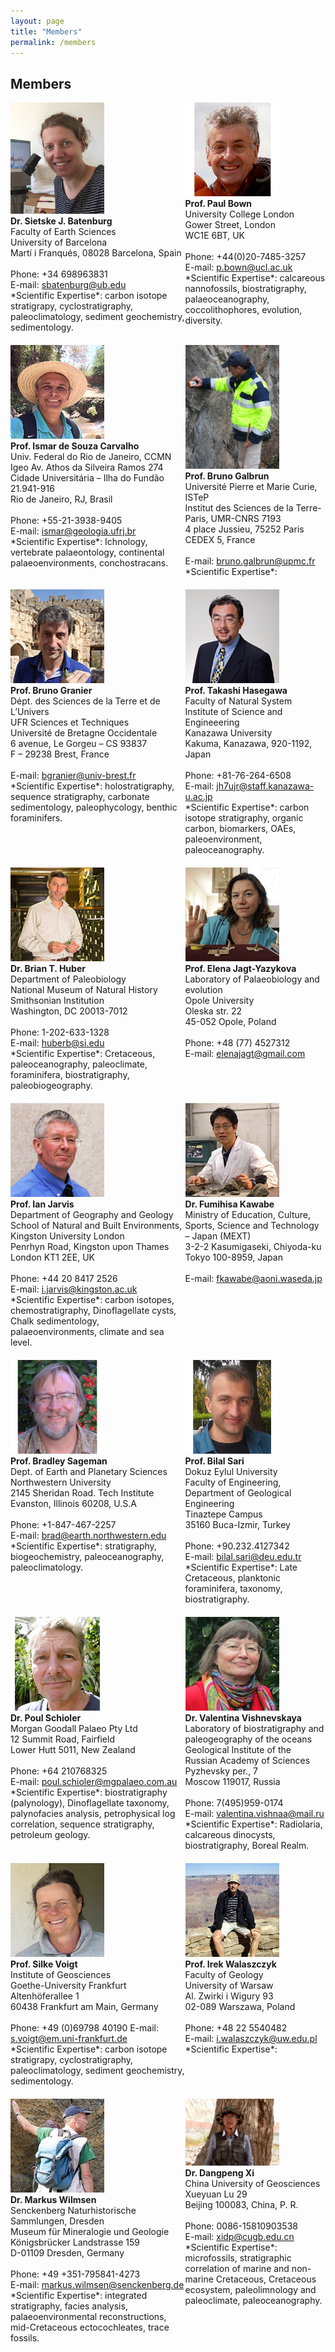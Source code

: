 ```yaml
---
layout: page
title: "Members"
permalink: /members
---
```

## Members
<div style="display:grid; grid-row-gap:20px;">
    <div class="person" style="grid-row:1; grid-column:1;">
        <img src="images/person-batenburg.jpg" style="width:150px;" alt="Batenburg" /><br />
        <strong>Dr. Sietske J. Batenburg</strong><br />
        Faculty of Earth Sciences<br />
        University of Barcelona<br />
        Martí i Franqués, 08028 Barcelona, Spain<br />
        <br />
        Phone: +34 698963831<br />
        E-mail: <a href="mailto:sbatenburg@ub.edu">sbatenburg@ub.edu</a>
        <br />
       *Scientific Expertise*: carbon isotope stratigrapy, cyclostratigraphy, paleoclimatology, sediment geochemistry, sedimentology.
    </div>
    <div class="person" style="grid-row:1; grid-column:2;">
        <img src="images/person-bown.jpg" style="width:150px;" alt="Bown" /><br />
        <strong>Prof. Paul Bown</strong><br />
        University College London<br />
        Gower Street, London<br />
        WC1E 6BT, UK<br />
        <br />
        Phone: +44(0)20-7485-3257<br />
        E-mail: <a href="mailto:p.bown@ucl.ac.uk">p.bown@ucl.ac.uk</a>
        <br />
        *Scientific Expertise*: calcareous nannofossils, biostratigraphy, palaeoceanography, coccolithophores, evolution, diversity.
    </div>
    <div class="person" style="grid-row:2; grid-column:1;">
        <img src="images/person-ismar.jpg" style="width:150px;" alt="Ismar" /><br />
        <strong>Prof. Ismar de Souza Carvalho</strong><br />
        Univ. Federal do Rio de Janeiro, CCMN<br />
        Igeo Av. Athos da Silveira Ramos 274<br />
        Cidade Universitária – Ilha do Fundão 21.941-916<br />
        Rio de Janeiro, RJ, Brasil<br />
        <br />
        Phone: +55-21-3938-9405<br />
        E-mail: <a href="mailto:ismar@geologia.ufrj.br">ismar@geologia.ufrj.br</a>
        <br />
        *Scientific Expertise*: Ichnology, vertebrate palaeontology, continental palaeoenvironments, conchostracans.
    </div>
    <div class="person" style="grid-row:2; grid-column:2;">
         <img src="images/person-galbrun.jpg" style="width:150px;" alt="Galbrun" /><br />
        <strong>Prof. Bruno Galbrun</strong><br />
        Université Pierre et Marie Curie, ISTeP<br />
        Institut des Sciences de la Terre-Paris, UMR-CNRS 7193<br />
        4 place Jussieu, 75252 Paris CEDEX 5, France<br />
        <br />
        E-mail: <a href="mailto:bruno.galbrun@upmc.fr">bruno.galbrun@upmc.fr</a>
        <br />
        *Scientific Expertise*:
    </div>
    <div class="person" style="grid-row:3; grid-column:1;">
        <img src="images/person-granier.jpg" style="width:150px;" alt="Granier" /><br />
        <strong>Prof. Bruno Granier</strong><br />
        Dépt. des Sciences de la Terre et de L’Univers<br />
        UFR Sciences et Techniques<br />
        Université de Bretagne Occidentale<br />
        6 avenue, Le Gorgeu – CS 93837<br />
        F – 29238 Brest, France<br />
        <br />
        E-mail: <a href="mailto:bgranier@univ-brest.fr">bgranier@univ-brest.fr</a>
        <br />
        *Scientific Expertise*: holostratigraphy, sequence stratigraphy, carbonate sedimentology, paleophycology, benthic foraminifers.
    </div>
    <div class="person" style="grid-row:3; grid-column:2;">
        <img src="images/person-hasegawa.jpg" style="width:150px;" alt="Hasegawa" /><br />
        <strong>Prof. Takashi Hasegawa</strong><br />
        Faculty of Natural System<br />
        Institute of Science and Engineeering<br />
        Kanazawa University<br />
        Kakuma, Kanazawa, 920-1192, Japan<br />
        <br />
        Phone: +81-76-264-6508<br />
        E-mail: <a href="mailto:jh7ujr@staff.kanazawa-u.ac.jp">jh7ujr@staff.kanazawa-u.ac.jp</a>
        <br />
        *Scientific Expertise*: carbon isotope stratigraphy, organic carbon, biomarkers, OAEs, paleoenvironment, paleoceanography.
    </div>
    <div class="person" style="grid-row:4; grid-column:1;">
        <img src="images/person-huber.jpg" style="width:150px;" alt="Huber" /><br />
        <strong>Dr. Brian T. Huber</strong><br />
        Department of Paleobiology<br />
        National Museum of Natural History<br />
        Smithsonian Institution<br />
        Washington, DC 20013-7012<br />
        <br />
        Phone: 1-202-633-1328<br />
        E-mail: <a href="mailto:huberb@si.edu">huberb@si.edu</a>
        <br />
        *Scientific Expertise*: Cretaceous, paleoceanography, paleoclimate, foraminifera, biostratigraphy, paleobiogeography.
    </div>
    <div class="person" style="grid-row:4; grid-column:2;">
        <img src="images/person-yazykova.jpg" style="width:150px;" alt="Yazykova" /><br />
        <strong>Prof. Elena Jagt-Yazykova</strong><br />
        Laboratory of Palaeobiology and evolution<br />
        Opole University<br />
        Oleska str. 22<br />
        45-052 Opole, Poland<br />
        <br />
        Phone: +48 (77) 4527312<br />
        E-mail: <a href="mailto:elenajagt@gmail.com">elenajagt@gmail.com</a>
    </div>
    <div class="person" style="grid-row:5; grid-column:1;">
        <img src="images/person-jarvis.jpg" style="width:150px;" alt="Jarvis" /><br />
        <strong>Prof. Ian Jarvis</strong><br />
        Department of Geography and Geology<br />
        School of Natural and Built Environments, Kingston University London<br />
        Penrhyn Road, Kingston upon Thames<br />
        London KT1 2EE, UK<br />
        <br />
        Phone: +44 20 8417 2526<br />
        E-mail: <a href="mailto:i.jarvis@kingston.ac.uk">i.jarvis@kingston.ac.uk</a> 
        <br />
        *Scientific Expertise*: carbon isotopes, chemostratigraphy, Dinoflagellate cysts, Chalk sedimentology, palaeoenvironments, climate and sea level.
    </div>
    <div class="person" style="grid-row:5; grid-column:2;">
        <img src="images/person-kawabe.jpg" style="width:150px;" alt="Kawabe" /><br />
        <strong>Dr. Fumihisa Kawabe</strong><br />
        Ministry of Education, Culture, Sports, Science and Technology – Japan (MEXT)<br />
        3-2-2 Kasumigaseki, Chiyoda-ku<br />
        Tokyo 100-8959, Japan<br />
        <br />
        E-mail: <a href="mailto:fkawabe@aoni.waseda.jp">fkawabe@aoni.waseda.jp</a>
    </div>
    <div class="person" style="grid-row:6; grid-column:1;">
        <img src="images/person-sageman.jpg" style="width:150px;" alt="Sageman" /><br />
        <strong>Prof. Bradley Sageman</strong><br />
        Dept. of Earth and Planetary Sciences<br />
        Northwestern University<br />
        2145 Sheridan Road. Tech Institute<br />
        Evanston, Illinois 60208, U.S.A<br />
        <br />
        Phone: +1-847-467-2257<br />
        E-mail: <a href="mailto:brad@earth.northwestern.edu">brad@earth.northwestern.edu</a>
        <br />
        *Scientific Expertise*: stratigraphy, biogeochemistry, paleoceanography, paleoclimatology.
    </div>
    <div class="person" style="grid-row:6; grid-column:2;">
        <img src="images/person-sari.jpg" style="width:150px;" alt="Sari" /><br />
        <strong>Prof. Bilal Sari</strong><br />
        Dokuz Eylul University<br />
        Faculty of Engineering, Department of Geological Engineering<br />
        Tinaztepe Campus<br />
        35160 Buca-Izmir, Turkey<br />
        <br />
        Phone: +90.232.4127342<br />
        E-mail: <a href="mailto:bilal.sari@deu.edu.tr">bilal.sari@deu.edu.tr</a>
        <br />
        *Scientific Expertise*: Late Cretaceous, planktonic foraminifera, taxonomy, biostratigraphy.
    </div>
    <div class="person" style="grid-row:7; grid-column:1;">
        <img src="images/person-schioler.jpg" style="width:150px;" alt="Schioler" /><br />
        <strong>Dr. Poul Schioler</strong><br />
        Morgan Goodall Palaeo Pty Ltd<br />
        12 Summit Road, Fairfield<br />
        Lower Hutt 5011, New Zealand<br />
        <br />
        Phone: +64 210768325<br />
        E-mail: <a href="mailto:poul.schioler@mgpalaeo.com.au">poul.schioler@mgpalaeo.com.au</a>
        <br />
        *Scientific Expertise*: biostratigraphy (palynology), Dinoflagellate taxonomy, palynofacies analysis, petrophysical log correlation, sequence stratigraphy, petroleum geology.
    </div>
    <div class="person" style="grid-row:7; grid-column:2;">
        <img src="images/person-vishnevskaya.jpg" style="width:150px;" alt="Vishnevskaya" /><br />
        <strong>Dr. Valentina Vishnevskaya</strong><br />
        Laboratory of biostratigraphy and paleogeography of the oceans<br />
        Geological Institute of the Russian Academy of Sciences<br />
        Pyzhevsky per., 7<br />
        Moscow 119017, Russia<br />
        <br />
        Phone: 7(495)959-0174<br />
        E-mail: <a href="mailto:valentina.vishnaa@mail.ru">valentina.vishnaa@mail.ru</a>
        <br />
        *Scientific Expertise*: Radiolaria, calcareous dinocysts, biostratigraphy, Boreal Realm.
    </div>
    <div class="person" style="grid-row:8; grid-column:1;">
        <img src="images/person-voigt.jpg" style="width:150px;" alt="Voigt" /><br />
        <strong>Prof. Silke Voigt</strong><br />
        Institute of Geosciences<br />
        Goethe-University Frankfurt<br />
        Altenhöferallee 1<br />
        60438 Frankfurt am Main, Germany<br />
        <br />
        Phone: +49 (0)69798 40190
        E-mail: <a href="mailto:s.voigt@em.uni-frankfurt.de">s.voigt@em.uni-frankfurt.de</a>
        <br />
        *Scientific Expertise*: carbon isotope stratigrapy, cyclostratigraphy, paleoclimatology, sediment geochemistry, sedimentology.
    </div>
    <div class="person" style="grid-row:8; grid-column:2;">
        <img src="images/person-walaszczyk.jpg" style="width:150px;" alt="Walaszczyk" /><br />
        <strong>Prof. Irek Walaszczyk</strong><br />
        Faculty of Geology<br />
        University of Warsaw<br />
        Al. Zwirki i Wigury 93<br />
        02-089 Warszawa, Poland<br />
        <br />
        Phone: +48 22 5540482<br />
        E-mail: <a href="mailto:i.walaszczyk@uw.edu.pl">i.walaszczyk@uw.edu.pl</a>
         <br />
        *Scientific Expertise*:
    </div>
    <div class="person" style="grid-row:9; grid-column:1;">
        <img src="images/person-wilmsen.jpg" style="width:150px;" alt="Wilmsen" /><br />
        <strong>Dr. Markus Wilmsen</strong><br />
        Senckenberg Naturhistorische Sammlungen, Dresden<br />
        Museum für Mineralogie und Geologie<br />
        Königsbrücker Landstrasse 159<br />
        D-01109 Dresden, Germany<br />
        <br />
        Phone: +49 +351-795841-4273<br />
        E-mail: <a href="mailto:markus.wilmsen@senckenberg.de">markus.wilmsen@senckenberg.de</a>
        <br />
        *Scientific Expertise*: integrated stratigraphy, facies analysis, palaeoenvironmental reconstructions, mid-Cretaceous ectocochleates, trace fossils.
    </div>
    <div class="person" style="grid-row:9; grid-column:2;">
        <img src="images/person-xi.jpg" style="width:150px;" alt="Xi" /><br />
        <strong>Dr. Dangpeng Xi</strong><br />
     China University of Geosciences<br />
        Xueyuan Lu 29<br />
        Beijing 100083, China, P. R.<br />
        <br />
        Phone: 0086-15810903538<br />
        E-mail: <a href="mailto:xidp@cugb.edu.cn">xidp@cugb.edu.cn</a> 
     <br />
        *Scientific Expertise*: microfossils, stratigraphic correlation of marine and non-marine Cretaceous, Cretaceous ecosystem, paleolimnology and paleoclimate, paleoceanography. 
</div>

<p></p>
